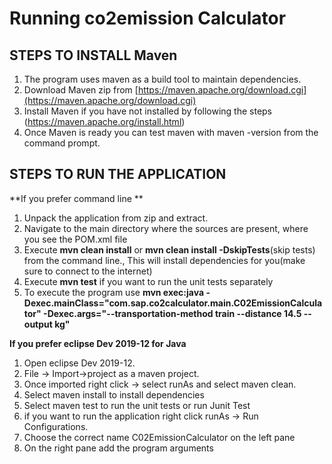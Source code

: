 # Running co2emission Calculator



## **STEPS TO INSTALL Maven**

 1. The program uses maven as a build tool to maintain dependencies.
 2. Download Maven zip from  [https://maven.apache.org/download.cgi](https://maven.apache.org/download.cgi)
 3. Install Maven if you have not installed by following the steps    (https://maven.apache.org/install.html)
 4. Once Maven is ready you can test maven with  maven -version from the command prompt.

## **STEPS TO RUN THE APPLICATION**

**If you prefer command line **
 1. Unpack the application from zip and extract.
 2. Navigate to the main directory where the sources are present,    where you see the POM.xml file
 3. Execute **mvn clean install** or **mvn clean install -DskipTests**(skip tests)  from the command line., This will install dependencies for you(make sure to connect to the internet)
 4. Execute **mvn test** if you want to run the unit tests separately 
 5. To execute the program use **mvn exec:java -Dexec.mainClass="com.sap.co2calculator.main.C02EmissionCalculator" -Dexec.args="--transportation-method train --distance 14.5  --output kg"**
 
**If you prefer eclipse Dev 2019-12 for Java**
  1. Open eclipse Dev 2019-12. 
  2. File -> Import->project as a maven project.
  3. Once imported right click -> select runAs and select maven clean.
  4. Select maven install to install dependencies
  5. Select maven test to run the unit tests or run Junit Test
  6. if you want to run the application right click runAs -> Run Configurations.
  7. Choose the correct  name C02EmissionCalculator on the left pane 
  8. On the right pane add the program arguments 

<!--stackedit_data:
eyJoaXN0b3J5IjpbLTExNjExNDYyMDQsLTEyMjUxNDM5NDksMT
k2ODc3MjMyNSwtMTEwMDM2NzQ4M119
-->
